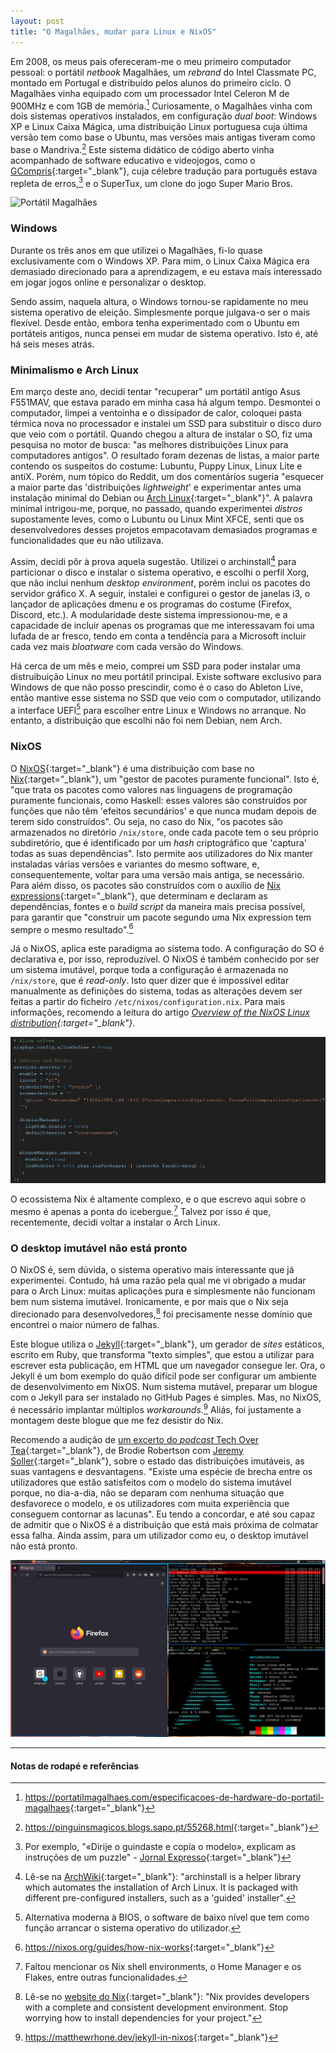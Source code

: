 ```yaml
---
layout: post
title: "O Magalhães, mudar para Linux e NixOS"
---
```


Em 2008, os meus pais ofereceram-me o meu primeiro computador pessoal: o portátil *netbook* Magalhães, um *rebrand* do Intel Classmate PC, montado em Portugal e distribuído pelos alunos do primeiro ciclo. O Magalhães vinha equipado com um processador Intel Celeron M de 900MHz e com 1GB de memória.[^1] Curiosamente, o Magalhães vinha com dois sistemas operativos instalados, em configuração *dual boot*: Windows XP e Linux Caixa Mágica, uma distribuição Linux portuguesa cuja última versão tem como base o Ubuntu, mas versões mais antigas tiveram como base o Mandriva.[^2] Este sistema didático de código aberto vinha acompanhado de software educativo e videojogos, como o [GCompris][GCompris]{:target="_blank"}, cuja célebre tradução para português estava repleta de erros,[^3] e o SuperTux, um clone do jogo Super Mario Bros.

![Portátil Magalhães](/assets/img/2023-09-10-mudar-para-linux/magalhães.jpg)

### Windows

Durante os três anos em que utilizei o Magalhães, fi-lo quase exclusivamente com o Windows XP. Para mim, o Linux Caixa Mágica era demasiado direcionado para a aprendizagem, e eu estava mais interessado em jogar jogos online e personalizar o desktop.

Sendo assim, naquela altura, o Windows tornou-se rapidamente no meu sistema operativo de eleição. Simplesmente porque julgava-o ser o mais flexível. Desde então, embora tenha experimentado com o Ubuntu em portáteis antigos, nunca pensei em mudar de sistema operativo. Isto é, até há seis meses atrás.

### Minimalismo e Arch Linux

Em março deste ano, decidi tentar "recuperar" um portátil antigo Asus F551MAV, que estava parado em minha casa há algum tempo. Desmontei o computador, limpei a ventoinha e o dissipador de calor, coloquei pasta térmica nova no processador e instalei um SSD para substituir o disco duro que veio com o portátil. Quando chegou a altura de instalar o SO, fiz uma pesquisa no motor de busca: "as melhores distribuições Linux para computadores antigos". O resultado foram dezenas de listas, a maior parte contendo os suspeitos do costume: Lubuntu, Puppy Linux, Linux Lite e antiX. Porém, num tópico do Reddit, um dos comentários sugeria "esquecer a maior parte das 'distribuições *lightweight*' e experimentar antes uma instalação minimal do Debian ou [Arch Linux][Arch Linux]{:target="_blank"}". A palavra minimal intrigou-me, porque, no passado, quando experimentei *distros* supostamente leves, como o Lubuntu ou Linux Mint XFCE, senti que os desenvolvedores desses projetos empacotavam demasiados programas e funcionalidades que eu não utilizava.

Assim, decidi pôr à prova aquela sugestão. Utilizei o archinstall[^4] para particionar o disco e instalar o sistema operativo, e escolhi o perfil Xorg, que não inclui nenhum *desktop environment*, porém inclui os pacotes do servidor gráfico X. A seguir, instalei e configurei o gestor de janelas i3, o lançador de aplicações dmenu e os programas do costume (Firefox, Discord, etc.). A modularidade deste sistema impressionou-me, e a capacidade de incluir apenas os programas que me interessavam foi uma lufada de ar fresco, tendo em conta a tendência para a Microsoft incluir cada vez mais *bloatware* com cada versão do Windows.

Há cerca de um mês e meio, comprei um SSD para poder instalar uma distruibuição Linux no meu portátil principal. Existe software exclusivo para Windows de que não posso prescindir, como é o caso do Ableton Live, então mantive esse sistema no SSD que veio com o computador, utilizando a interface UEFI[^5] para escolher entre Linux e Windows no arranque. No entanto, a distribuição que escolhi não foi nem Debian, nem Arch.

### NixOS

O [NixOS][NixOS]{:target="_blank"} é uma distribuição com base no [Nix][Nix]{:target="_blank"}, um "gestor de pacotes puramente funcional". Isto é, "que trata os pacotes como valores nas linguagens de programação puramente funcionais, como Haskell: esses valores são construídos por funções que não têm 'efeitos secundários' e que nunca mudam depois de terem sido construídos". Ou seja, no caso do Nix, "os pacotes são armazenados no diretório `/nix/store`, onde cada pacote tem o seu próprio subdiretório, que é identificado por um *hash* criptográfico que 'captura' todas as suas dependências". Isto permite aos utilizadores do Nix manter instaladas várias versões e variantes do mesmo software, e, consequentemente, voltar para uma versão mais antiga, se necessário. Para além disso, os pacotes são construídos com o auxílio de [Nix expressions][Nix expressions]{:target="_blank"}, que determinam e declaram as dependências, fontes e o *build script* da maneira mais precisa possível, para garantir que "construir um pacote segundo uma Nix expression tem sempre o mesmo resultado".[^6]

Já o NixOS, aplica este paradigma ao sistema todo. A configuração do SO é declarativa e, por isso, reproduzível. O NixOS é também conhecido por ser um sistema imutável, porque toda a configuração é armazenada no `/nix/store`, que é *read-only*. Isto quer dizer que é impossível editar manualmente as definições do sistema, todas as alterações devem ser feitas a partir do ficheiro `/etc/nixos/configuration.nix`. Para mais informações, recomendo a leitura do artigo *[Overview of the NixOS Linux distribution][Overview]{:target="_blank"}*.

![NixOS](/assets/img/2023-09-10-mudar-para-linux/nixos.jpg)

O ecossistema Nix é altamente complexo, e o que escrevo aqui sobre o mesmo é apenas a ponta do icebergue.[^7] Talvez por isso é que, recentemente, decidi voltar a instalar o Arch Linux.

### O desktop imutável não está pronto

O NixOS é, sem dúvida, o sistema operativo mais interessante que já experimentei. Contudo, há uma razão pela qual me vi obrigado a mudar para o Arch Linux: muitas aplicações pura e simplesmente não funcionam bem num sistema imutável. Ironicamente, e por mais que o Nix seja direcionado para desenvolvedores,[^8] foi precisamente nesse domínio que encontrei o maior número de falhas.

Este blogue utiliza o [Jekyll][Jekyll]{:target="_blank"}, um gerador de *sites* estáticos, escrito em Ruby, que transforma "texto simples", que estou a utilizar para escrever esta publicação, em HTML que um navegador consegue ler. Ora, o Jekyll é um bom exemplo do quão difícil pode ser configurar um ambiente de desenvolvimento em NixOS. Num sistema mutável, preparar um blogue com o Jekyll para ser instalado no GitHub Pages é simples. Mas, no NixOS, é necessário implantar múltiplos *workarounds*.[^9] Aliás, foi justamente a montagem deste blogue que me fez desistir do Nix.

Recomendo a audição de [um excerto do *podcast* Tech Over Tea][Tech Over Tea]{:target="_blank"}, de Brodie Robertson com [Jeremy Soller][Jeremy Soller]{:target="_blank"}, sobre o estado das distribuições imutáveis, as suas vantagens e desvantagens. "Existe uma espécie de brecha entre os utilizadores que estão satisfeitos com o modelo do sistema imutável porque, no dia-a-dia, não se deparam com nenhuma situação que desfavorece o modelo, e os utilizadores com muita experiência que conseguem contornar as lacunas". Eu tendo a concordar, e até sou capaz de admitir que o NixOS é a distribuição que está mais próxima de colmatar essa falha. Ainda assim, para um utilizador como eu, o desktop imutável não está pronto.

![Desktop](/assets/img/2023-09-10-mudar-para-linux/arch+awesome.jpg)

---

#### Notas de rodapé e referências

[^1]: <https://portatilmagalhaes.com/especificacoes-de-hardware-do-portatil-magalhaes>{:target="_blank"}

[^2]: <https://pinguinsmagicos.blogs.sapo.pt/55268.html>{:target="_blank"}

[^3]: Por exemplo, "«Dirije o guindaste e copía o modelo», explicam as instruções de um puzzle" - [Jornal Expresso][Expresso]{:target="_blank"}

[^4]: Lê-se na [ArchWiki][ArchWiki]{:target="_blank"}: "archinstall is a helper library which automates the installation of Arch Linux. It is packaged with different pre-configured installers, such as a 'guided' installer".

[^5]: Alternativa moderna à BIOS, o software de baixo nível que tem como função arrancar o sistema operativo do utilizador.

[^6]: <https://nixos.org/guides/how-nix-works>{:target="_blank"}

[^7]: Faltou mencionar os Nix shell environments, o Home Manager e os Flakes, entre outras funcionalidades.

[^8]: Lê-se no [website do Nix][website do nix]{:target="_blank"}: "Nix provides developers with a complete and consistent development environment. Stop worrying how to install dependencies for your project."

[^9]: <https://matthewrhone.dev/jekyll-in-nixos>{:target="_blank"}


[GCompris]: https://github.com/gcompris/GCompris-qt
[Arch Linux]: https://archlinux.org
[Expresso]: https://expresso.pt/actualidade/magalhaes-tem-tantos-erros-que-e-dificil-contar-los=f501729
[ArchWiki]: https://wiki.archlinux.org
[NixOS]: https://nixos.org
[Nix]: https://nixos.wiki/wiki/Nix_package_manager
[Nix expressions]: https://nixos.wiki/wiki/Overview_of_the_Nix_Language
[Overview]: https://nixos.wiki/wiki/Overview_of_the_NixOS_Linux_distribution
[website do nix]: https://nixos.org/explore.html
[Jekyll]: https://jekyllrb.com
[Tech Over Tea]: <https://youtu.be/ioswlaxdhSA?si=prJg-SU2_BWmo73e&t=3960>
[Jeremy Soller]: https://soller.dev

